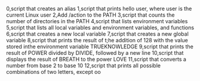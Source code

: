 0,script that creates an alias
1,script that prints hello user, where user is the current Linux user
2,Add /action to the PATH
3,script that counts the number of directories in the PATH
4,script that lists environment variables
5,script that lists all local variables and environment variables, and functions
6,script that creates a new local variable
7,script that creates a new global variable
8,script that prints the result of t;he addition of 128 with the value stored inthe environment variable TRUEKNOWLEDGE
9,script that prints the result of POWER divided by DIVIDE, followed by a new line
10,script that displays the result of BREATH to the power LOVE
11,script that converts a number from base 2 to base 10
12,script that prints all possible combinations of two letters, except oo
